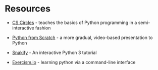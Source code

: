 # Resources

* [CS Circles](https://cscircles.cemc.uwaterloo.ca/) - teaches the basics of Python programming in a semi-interactive fashion

* [Python from Scratch](https://open.cs.uwaterloo.ca/python-from-scratch/) - a more gradual, video-based presentation to Python

* [Snakify](https://snakify.org/) - An interactive Python 3 tutorial

* [Exercism.io](http://exercism.io/) - learning python via a command-line interface



